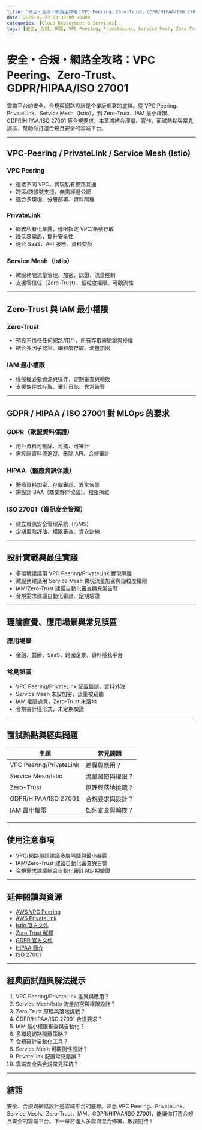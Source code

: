 ```yaml
---
title: "安全・合規・網路全攻略：VPC Peering、Zero-Trust、GDPR/HIPAA/ISO 27001"
date: 2025-05-23 23:30:00 +0800
categories: [Cloud Deployment & Services]
tags: [安全, 合規, 網路, VPC Peering, PrivateLink, Service Mesh, Zero-Trust, IAM, GDPR, HIPAA, ISO 27001]
---
```


# 安全・合規・網路全攻略：VPC Peering、Zero-Trust、GDPR/HIPAA/ISO 27001

雲端平台的安全、合規與網路設計是企業級部署的底線。從 VPC Peering、PrivateLink、Service Mesh（Istio），到 Zero-Trust、IAM 最小權限、GDPR/HIPAA/ISO 27001 等合規要求，本章將結合理論、實作、面試熱點與常見誤區，幫助你打造合規且安全的雲端平台。

---

## VPC-Peering / PrivateLink / Service Mesh (Istio)

### VPC Peering

- 連接不同 VPC，實現私有網路互通
- 跨區/跨帳號支援，無需經過公網
- 適合多環境、分層部署、資料隔離

### PrivateLink

- 服務私有化暴露，僅限指定 VPC/帳號存取
- 降低暴露面，提升安全性
- 適合 SaaS、API 服務、資料交換

### Service Mesh（Istio）

- 微服務間流量管理、加密、認證、流量控制
- 支援零信任（Zero-Trust）、細粒度權限、可觀測性

---

## Zero-Trust 與 IAM 最小權限

### Zero-Trust

- 預設不信任任何網路/用戶，所有存取需驗證與授權
- 結合多因子認證、細粒度存取、流量加密

### IAM 最小權限

- 僅授權必要資源與操作，定期審查與輪換
- 支援條件式存取、審計日誌、異常告警

---

## GDPR / HIPAA / ISO 27001 對 MLOps 的要求

### GDPR（歐盟資料保護）

- 用戶資料可刪除、可攜、可審計
- 需設計資料流追蹤、刪除 API、合規審計

### HIPAA（醫療資訊保護）

- 醫療資料加密、存取審計、異常告警
- 需設計 BAA（商業夥伴協議）、權限隔離

### ISO 27001（資訊安全管理）

- 建立資訊安全管理系統（ISMS）
- 定期風險評估、權限審查、資安訓練

---

## 設計實戰與最佳實踐

- 多環境建議用 VPC Peering/PrivateLink 實現隔離
- 微服務建議用 Service Mesh 實現流量加密與細粒度權限
- IAM/Zero-Trust 建議自動化審查與異常告警
- 合規需求建議自動化審計、定期驗證

---

## 理論直覺、應用場景與常見誤區

### 應用場景

- 金融、醫療、SaaS、跨國企業、資料隱私平台

### 常見誤區

- VPC Peering/PrivateLink 配置錯誤，資料外洩
- Service Mesh 未設加密，流量被竊聽
- IAM 權限過寬，Zero-Trust 未落地
- 合規審計僅形式，未定期驗證

---

## 面試熱點與經典問題

| 主題                    | 常見問題         |
| ----------------------- | ---------------- |
| VPC Peering/PrivateLink | 差異與應用？     |
| Service Mesh/Istio      | 流量加密與權限？ |
| Zero-Trust              | 原理與落地挑戰？ |
| GDPR/HIPAA/ISO 27001    | 合規要求與設計？ |
| IAM 最小權限            | 如何審查與輪換？ |

---

## 使用注意事項

* VPC/網路設計建議多層隔離與最小暴露
* IAM/Zero-Trust 建議自動化審查與告警
* 合規需求建議結合自動化審計與定期驗證

---

## 延伸閱讀與資源

* [AWS VPC Peering](https://docs.aws.amazon.com/vpc/latest/peering/what-is-vpc-peering.html)
* [AWS PrivateLink](https://docs.aws.amazon.com/privatelink/latest/userguide/what-is-privatelink.html)
* [Istio 官方文件](https://istio.io/latest/docs/)
* [Zero Trust 解釋](https://cloud.google.com/zero-trust)
* [GDPR 官方文件](https://gdpr-info.eu/)
* [HIPAA 簡介](https://www.hhs.gov/hipaa/for-professionals/security/index.html)
* [ISO 27001](https://www.iso.org/isoiec-27001-information-security.html)

---

## 經典面試題與解法提示

1. VPC Peering/PrivateLink 差異與應用？
2. Service Mesh/Istio 流量加密與權限設計？
3. Zero-Trust 原理與落地挑戰？
4. GDPR/HIPAA/ISO 27001 合規要求？
5. IAM 最小權限審查與自動化？
6. 多環境網路隔離策略？
7. 合規審計自動化工具？
8. Service Mesh 可觀測性設計？
9. PrivateLink 配置常見錯誤？
10. 雲端安全與合規常見踩坑？

---

## 結語

安全、合規與網路設計是雲端平台的底線。熟悉 VPC Peering、PrivateLink、Service Mesh、Zero-Trust、IAM、GDPR/HIPAA/ISO 27001，能讓你打造合規且安全的雲端平台。下一章將進入多雲與混合佈署，敬請期待！
